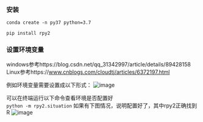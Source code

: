### 安装
`
conda create -n py37 python=3.7  
`

`
pip install rpy2
`

### 设置环境变量
windows参考https://blog.csdn.net/qq_31342997/article/details/89428158  
Linux参考https://www.cnblogs.com/cloudtj/articles/6372197.html

例如环境变量需要设置成以下形式：
![image](https://user-images.githubusercontent.com/46037197/164277306-f22f48c4-4df0-4d4d-bf78-6f076a577089.png)

可以在终端运行以下命令查看环境是否配置好  
`
python -m rpy2.situation
`
如果有下图情况，说明配置好了，其中rpy2正确找到R
![image](https://user-images.githubusercontent.com/46037197/164277801-c91321ce-a205-4711-b1c1-e9627022f2aa.png)

